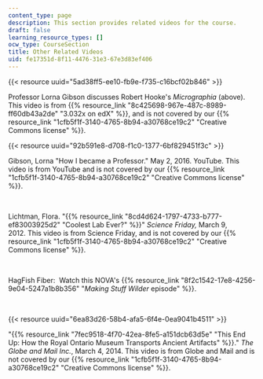 ```yaml
---
content_type: page
description: This section provides related videos for the course.
draft: false
learning_resource_types: []
ocw_type: CourseSection
title: Other Related Videos
uid: fe17351d-8f11-4476-31e3-67e3d83ef406
---
```

{{< resource uuid="5ad38ff5-ee10-fb9e-f735-c16bcf02b846" >}}

Professor Lorna Gibson discusses Robert Hooke's *Micrographia* (above). This video is from {{% resource_link "8c425698-967e-487c-8989-ff60db43a2de" "3.032x on edX" %}}, and is not covered by our {{% resource_link "1cfb5f1f-3140-4765-8b94-a30768ce19c2" "Creative Commons license" %}}.

{{< resource uuid="92b591e8-d708-f1c0-1377-6bf829451f3c" >}}

Gibson, Lorna "How I became a Professor." May 2, 2016. YouTube. This video is from YouTube and is not covered by our {{% resource_link "1cfb5f1f-3140-4765-8b94-a30768ce19c2" "Creative Commons license" %}}. 

 

Lichtman, Flora. "{{% resource_link "8cd4d624-1797-4733-b777-ef83003925d2" "Coolest Lab Ever?" %}}" *Science Friday,* March 9, 2012. This video is from Science Friday, and is not covered by our {{% resource_link "1cfb5f1f-3140-4765-8b94-a30768ce19c2" "Creative Commons license" %}}.

 

HagFish Fiber:  Watch this NOVA's {{% resource_link "8f2c1542-17e8-4256-9e04-5247a1b8b356" "*Making Stuff Wilder* episode" %}}.

 

{{< resource uuid="6ea83d26-58b4-afa5-6f4e-0ea9041b4511" >}}

"{{% resource_link "7fec9518-4f70-42ea-8fe5-a151dcb63d5e" "This End Up: How the Royal Ontario Museum Transports Ancient Artifacts" %}}." *The Globe and Mail Inc.*, March 4, 2014. This video is from Globe and Mail and is not covered by our {{% resource_link "1cfb5f1f-3140-4765-8b94-a30768ce19c2" "Creative Commons license" %}}.